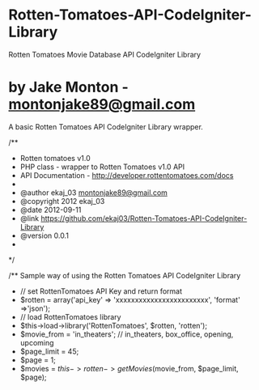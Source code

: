 Rotten-Tomatoes-API-CodeIgniter-Library
=======================================
Rotten Tomatoes Movie Database API CodeIgniter Library

by Jake Monton - <montonjake89@gmail.com>
======================================
A basic Rotten Tomatoes API CodeIgniter Library wrapper.

/**
 * Rotten tomatoes v1.0 
 * PHP class - wrapper to Rotten Tomatoes v1.0 API
 * API Documentation - http://developer.rottentomatoes.com/docs
 * 
 * @author ekaj_03 <montonjake89@gmail.com>
 * @copyright 2012 ekaj_03
 * @date 2012-09-11
 * @link https://github.com/ekaj03/Rotten-Tomatoes-API-CodeIgniter-Library
 * @version 0.0.1
 * 
 */

/** Sample way of using the Rotten Tomatoes API CodeIgniter Library
 * // set RottenTomatoes API Key and return format
 * $rotten = array('api_key' => 'xxxxxxxxxxxxxxxxxxxxxxxx', 'format' =>'json');
 * // load RottenTomatoes library
 * $this->load->library('RottenTomatoes', $rotten, 'rotten');
 * $movie_from = 'in_theaters';  // in_theaters, box_office, opening, upcoming 
 * $page_limit = 45;
 * $page = 1;
 * $movies = $this->rotten->getMovies($movie_from, $page_limit, $page);  

